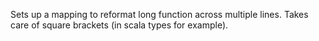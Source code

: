 Sets up a mapping <F8> to reformat long function across multiple lines. 
Takes care of square brackets (in scala types for example).
